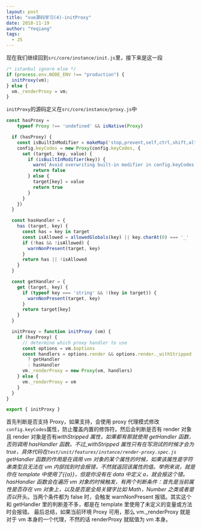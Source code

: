 ```yaml
---
layout: post
title: "vue源码学习(4)-initProxy"
date: 2018-11-19
author: "Yeqiang"
tags:
  - JS
---
```




现在我们继续回到`src/core/instance/init.js`里，接下来是这一段

```js
/* istanbul ignore else */
if (process.env.NODE_ENV !== "production") {
  initProxy(vm);
} else {
  vm._renderProxy = vm;
}
```

`initProxy`的源码定义在`src/core/instance/proxy.js`中

```js
const hasProxy =
    typeof Proxy !== 'undefined' && isNative(Proxy)

  if (hasProxy) {
    const isBuiltInModifier = makeMap('stop,prevent,self,ctrl,shift,alt,meta,exact')
    config.keyCodes = new Proxy(config.keyCodes, {
      set (target, key, value) {
        if (isBuiltInModifier(key)) {
          warn(`Avoid overwriting built-in modifier in config.keyCodes: .${key}`)
          return false
        } else {
          target[key] = value
          return true
        }
      }
    })
  }

  const hasHandler = {
    has (target, key) {
      const has = key in target
      const isAllowed = allowedGlobals(key) || key.charAt(0) === '_'
      if (!has && !isAllowed) {
        warnNonPresent(target, key)
      }
      return has || !isAllowed
    }
  }

  const getHandler = {
    get (target, key) {
      if (typeof key === 'string' && !(key in target)) {
        warnNonPresent(target, key)
      }
      return target[key]
    }
  }

  initProxy = function initProxy (vm) {
    if (hasProxy) {
      // determine which proxy handler to use
      const options = vm.$options
      const handlers = options.render && options.render._withStripped
        ? getHandler
        : hasHandler
      vm._renderProxy = new Proxy(vm, handlers)
    } else {
      vm._renderProxy = vm
    }
  }
}

export { initProxy }
```

首先判断是否支持 Proxy，如果支持，会使用 proxy 代理模式修改`config.keyCodes`属性，防止覆盖内置的修饰符。然后会判断是否有 render 对象且 render 对象是否有*withStripped 属性，如果都有那就使用 getHandler 函数，否则调用 hasHandler 函数。不过\_withStripped 属性只有在写测试的时候才会为 true，具体代码在`test/unit/features/instance/render-proxy.spec.js`  
getHandler 函数的作用是在调用 vm 对象的某个属性的时候，如果该属性是字符串类型且无法在 vm 内部找到时会报错，不然就返回该属性的值。举例来说，就是你在 template 中使用了{{a}}，但是你没有在 data 中定义 a，就会报这个错。  
hasHandler 函数会在遍历 vm 对象的时候触发，有两个判断条件：首先是当前属性是否存在 vm 对象上，以及是否是全局关键字比如 Math，Number 之类或者是否以*开头。当两个条件都为 false 时，会触发 warnNonPresent 报错。其实这个和 getHandler 里的判断差不多，都是在 template 里使用了未定义的变量或方法时会报错。
最后总结，如果当前环境 Proxy 可用，那么 vm.\_renderProxy 就是对于 vm 本身的一个代理，不然的话 renderProxy 就赋值为 vm 本身。  

